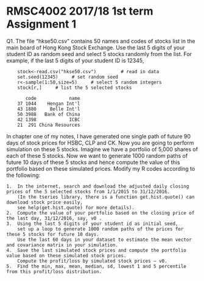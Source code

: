 # RMSC4002  2017/18  1st term  Assignment 1

Q1. 
The file “hkse50.csv” contains 50 names and codes of stocks list in the main board of Hong Kong Stock Exchange. 
Use the last 5 digits of your student ID as random seed and select 5 stocks randomly from the list.
For example, if the last 5 digits of your student ID is 12345,
    
        stock<-read.csv("hkse50.csv")		  # read in data
        set.seed(12345)     # set random seed
        r<-sample(1:50,size=5)     # select 5 random integers
        stock[r,]     # list the 5 selected stocks
            
           code            name
        37 1044    Hengan Int'l
        43 1880     Belle Int'l
        50 3988   Bank of China
        42 1398            ICBC
        21  291 China Resources


In chapter one of my notes, I have generated one single path of future 90 days of stock prices for HSBC, CLP and CK.
Now you are going to perform simulation on these 5 stocks. 
Imagine we have a portfolio of 5,000 shares of each of these 5 stocks. 
Now we want to generate 1000 random paths of future 10 days of these 5 stocks and hence compute the value of this portfolio based on these simulated prices. 
Modify my R codes according to the following:
    
    1.	In the internet, search and download the adjusted daily closing prices of the 5 selected stocks from 1/1/2015 to 31/12/2016. 
        (In the tseries library, there is a function get.hist.quote() can download stock price easily, 
        see help(get.hist.quote) for more details).
    2.	Compute the value of your portfolio based on the closing price of the last day, 31/12/2016, say, v0 .
    3.	Using the last 5 digits of your student id as initial seed, 
        set up a loop to generate 1000 random paths of the prices for these 5 stocks for future 10 days. 
        Use the last 60 days in your dataset to estimate the mean vector and covariance matrix in your simulation.
    4.	Save the last simulated stock prices and compute the portfolio value based on these simulated stock prices. 
        Compute the profit/loss by simulated stock prices – v0.
    5.	Find the min, max, mean, median, sd, lowest 1 and 5 percentile from this profit/loss distribution.
